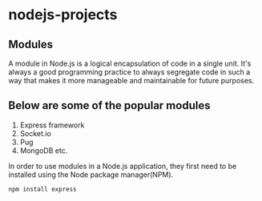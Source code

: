 # nodejs-projects

## Modules

A module in Node.js is a logical encapsulation of code in a single unit. It's always a good
programming practice to always segregate code in such a way that makes it more manageable
and maintainable for future purposes.

## Below are some of the popular modules

1. Express framework
2. Socket.io
3. Pug
4. MongoDB etc.

In order to use modules in a Node.js application, they first need to be installed using the Node
package manager(NPM).

`npm install express`
